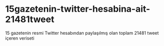 # 15gazetenin-twitter-hesabina-ait-21481tweet
15 gazetenin resmi Twitter hesabından paylaşılmış olan toplam 21481 tweet içeren veriseti
